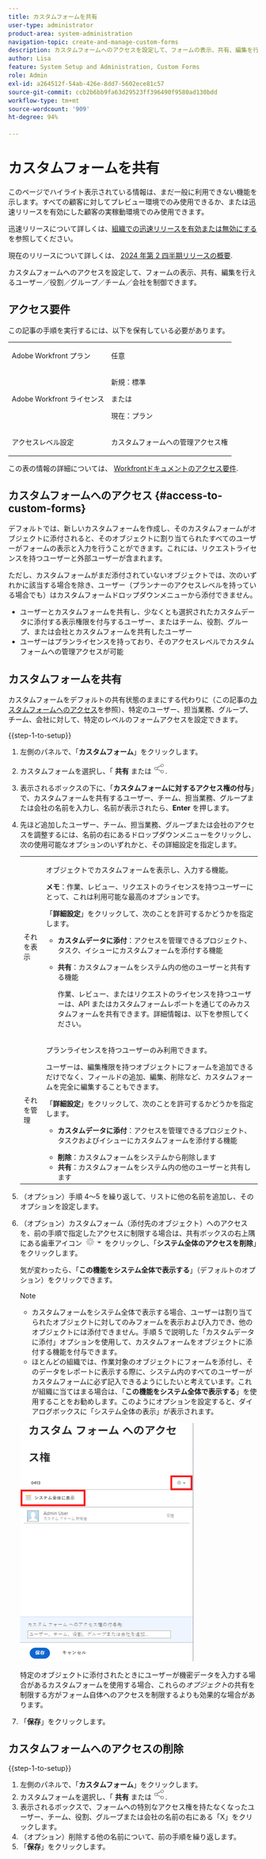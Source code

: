```yaml
---
title: カスタムフォームを共有
user-type: administrator
product-area: system-administration
navigation-topic: create-and-manage-custom-forms
description: カスタムフォームへのアクセスを設定して、フォームの表示、共有、編集を行えるユーザー／役割／グループ／チーム／会社を制御できます。
author: Lisa
feature: System Setup and Administration, Custom Forms
role: Admin
exl-id: a264512f-54ab-426e-8dd7-5602ece81c57
source-git-commit: ccb2b6bb9fa63d29523ff396490f9580ad130bdd
workflow-type: tm+mt
source-wordcount: '909'
ht-degree: 94%

---
```


# カスタムフォームを共有

<span class="preview">このページでハイライト表示されている情報は、まだ一般に利用できない機能を示します。すべての顧客に対してプレビュー環境でのみ使用できるか、または迅速リリースを有効にした顧客の実稼動環境でのみ使用できます。</span>

<span class="preview">迅速リリースについて詳しくは、[組織での迅速リリースを有効または無効にする](/help/quicksilver/administration-and-setup/set-up-workfront/configure-system-defaults/enable-fast-release-process.md)を参照してください。</span>

<span class="preview">現在のリリースについて詳しくは、 [2024 年第 2 四半期リリースの概要](/help/quicksilver/product-announcements/product-releases/24-q2-release-activity/24-q2-release-overview.md).</span>

カスタムフォームへのアクセスを設定して、フォームの表示、共有、編集を行えるユーザー／役割／グループ／チーム／会社を制御できます。

## アクセス要件

この記事の手順を実行するには、以下を保有している必要があります。

<table style="table-layout:auto"> 
 <col> 
 <col> 
 <tbody> 
  <tr data-mc-conditions=""> 
   <td role="rowheader"> <p>Adobe Workfront プラン</p> </td> 
   <td>任意</td> 
  </tr> 
  <tr> 
   <td role="rowheader">Adobe Workfront ライセンス</td> 
   <td>
   <p>新規：標準</p>
   <p>または</p>
   <p>現在：プラン</p></td>
  </tr> 
  <tr data-mc-conditions=""> 
   <td role="rowheader">アクセスレベル設定</td> 
   <td> <p>カスタムフォームへの管理アクセス権</p> </td> 
  </tr> 
 </tbody> 
</table>

この表の情報の詳細については、 [Workfrontドキュメントのアクセス要件](/help/quicksilver/administration-and-setup/add-users/access-levels-and-object-permissions/access-level-requirements-in-documentation.md).

## カスタムフォームへのアクセス {#access-to-custom-forms}

デフォルトでは、新しいカスタムフォームを作成し、そのカスタムフォームがオブジェクトに添付されると、そのオブジェクトに割り当てられたすべてのユーザーがフォームの表示と入力を行うことができます。これには、リクエストライセンスを持つユーザーと外部ユーザーが含まれます。

ただし、カスタムフォームがまだ添付されていないオブジェクトでは、次のいずれかに該当する場合を除き、ユーザー（プランナーのアクセスレベルを持っている場合でも）はカスタムフォームドロップダウンメニューから添付できません。

* ユーザーとカスタムフォームを共有し、少なくとも選択されたカスタムデータに添付する表示権限を付与するユーザー、またはチーム、役割、グループ、または会社とカスタムフォームを共有したユーザー
* ユーザーはプランライセンスを持っており、そのアクセスレベルでカスタムフォームへの管理アクセスが可能

## カスタムフォームを共有

カスタムフォームをデフォルトの共有状態のままにする代わりに（この記事の[カスタムフォームへのアクセス](#access-to-custom-forms)を参照）、特定のユーザー、担当業務、グループ、チーム、会社に対して、特定のレベルのフォームアクセスを設定できます。

{{step-1-to-setup}}

1. 左側のパネルで、「**カスタムフォーム**」をクリックします。
1. カスタムフォームを選択し、「 **共有** <span class="preview">または ![共有アイコン](assets/share-icon.png).</span>
1. 表示されるボックスの下に、「**カスタムフォームに対するアクセス権の付与**」で、カスタムフォームを共有するユーザー、チーム、担当業務、グループまたは会社の名前を入力し、名前が表示されたら、**Enter** を押します。
1. 先ほど追加したユーザー、チーム、担当業務、グループまたは会社のアクセスを調整するには、名前の右にあるドロップダウンメニューをクリックし、次の使用可能なオプションのいずれかと、その詳細設定を指定します。

   <table style="table-layout:auto"> 
    <col> 
    <col> 
    <tbody> 
     <tr> 
      <td role="rowheader">それを表示</td> 
      <td> <p>オブジェクトでカスタムフォームを表示し、入力する機能。</p> <p><b>メモ</b>：作業、レビュー、リクエストのライセンスを持つユーザーにとって、これは利用可能な最高のオプションです。</p> <p>「<strong>詳細設定</strong>」をクリックして、次のことを許可するかどうかを指定します。</p> 
       <ul> 
        <li><strong>カスタムデータに添付</strong>：アクセスを管理できるプロジェクト、タスク、イシューにカスタムフォームを添付する機能</li> 
        <li> <p><strong>共有</strong>：カスタムフォームをシステム内の他のユーザーと共有する機能</p> <p>作業、レビュー、またはリクエストのライセンスを持つユーザーは、API またはカスタムフォームレポートを通じてのみカスタムフォームを共有できます。詳細情報は、以下を参照してください。</p> </li> 
       </ul> </td> 
     </tr> 
     <tr> 
      <td role="rowheader">それを管理</td> 
      <td> <p>プランライセンスを持つユーザーのみ利用できます。 </p> <p>ユーザーは、編集権限を持つオブジェクトにフォームを追加できるだけでなく、フィールドの追加、編集、削除など、カスタムフォームを完全に編集することもできます。</p> <p>「<strong>詳細設定</strong>」をクリックして、次のことを許可するかどうかを指定します。</p> 
       <ul> 
        <li> <p><strong>カスタムデータに添付</strong>：アクセスを管理できるプロジェクト、タスクおよびイシューにカスタムフォームを添付する機能</p> </li> 
        <li><strong>削除</strong>：カスタムフォームをシステムから削除します</li> 
        <li><strong>共有</strong>：カスタムフォームをシステム内の他のユーザーと共有します</li> 
       </ul> </td> 
     </tr> 
    </tbody> 
   </table>

1. （オプション）手順 4～5 を繰り返して、リストに他の名前を追加し、そのオプションを設定します。
1. （オプション）カスタムフォーム（添付先のオブジェクト）へのアクセスを、前の手順で指定したアクセスに制限する場合は、共有ボックスの右上隅にある歯車アイコン ![](assets/gear-icon-settings-with-dn-arrow.jpg) をクリックし、「**システム全体のアクセスを削除**」をクリックします。

   気が変わったら、「**この機能をシステム全体で表示する**」（デフォルトのオプション）をクリックできます。

   >[!NOTE]
   >
   >* カスタムフォームをシステム全体で表示する場合、ユーザーは割り当てられたオブジェクトに対してのみフォームを表示および入力でき、他のオブジェクトには添付できません。手順 5 で説明した「カスタムデータに添付」オプションを使用して、カスタムフォームをオブジェクトに添付する機能を付与できます。
   >* ほとんどの組織では、作業対象のオブジェクトにフォームを添付し、そのデータをレポートに表示する際に、システム内のすべてのユーザーがカスタムフォームに必ず記入できるようにしたいと考えています。これが組織に当てはまる場合は、「**この機能をシステム全体で表示する**」を使用することをお勧めします。このようにオプションを設定すると、ダイアログボックスに「システム全体の表示」が表示されます。
   >   
   >![](assets/visible-system-wide-350x480.png)
   >   
   >特定のオブジェクトに添付されたときにユーザーが機密データを入力する場合があるカスタムフォームを使用する場合、これらの&#x200B;*オブジェクト*&#x200B;の共有を制限する方がフォーム自体へのアクセスを制限するよりも効果的な場合があります。

1. 「**保存**」をクリックします。

## カスタムフォームへのアクセスの削除

{{step-1-to-setup}}

1. 左側のパネルで、「**カスタムフォーム**」をクリックします。
1. カスタムフォームを選択し、「 **共有** <span class="preview">または ![共有アイコン](assets/share-icon.png).</span>
1. 表示されるボックスで、フォームへの特別なアクセス権を持たなくなったユーザー、チーム、役割、グループまたは会社の名前の右にある「X」をクリックします。
1. （オプション）削除する他の名前について、前の手順を繰り返します。
1. 「**保存**」をクリックします。
